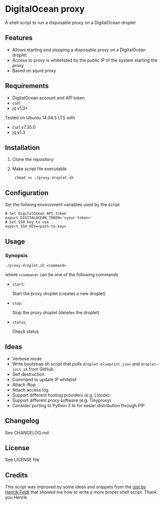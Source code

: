 # DigitalOcean proxy

A shell script to run a disposable proxy on a DigitalOcean droplet


## Features

- Allows starting and stopping a disposable proxy on a DigitalOcean droplet
- Access to proxy is whitelisted by the public IP of the system starting the proxy
- Based on squid proxy


## Requirements

- DigitalOcean account and API token
- curl
- jq v1.3+

Tested on Ubuntu 14.04.5 LTS with
- curl v7.35.0
- jq v1.3


## Installation

1. Clone the repository
2. Make script file executable

        chmod +x ./proxy-droplet.sh


## Configuration

Set the follwing environment variables used by the script

    # Set DigitalOcean API token
    export DIGITALOCEAN_TOKEN='<your-token>'
    # Set SSH key to use
    export SSH_KEY=<path-to-key>


## Usage

### Synopsis

    ./proxy-droplet.sh <command>

where `<command>` can be one of the following commands

- `start`:

    Start the proxy droplet (creates a new droplet)

- `stop`:

    Stop the proxy droplet (deletes the droplet)

- `status`:

    Check status


## Ideas

- Verbose mode
- Write bootstrap.sh script that pulls `droplet-blueprint.json` and `droplet-init.sh` from GitHub
- Self destruction
- Command to update IP whitelist
- Attach iftop
- Attach access log
- Support different hosting providers (e.g. Linode)
- Support different proxy software (e.g. Tinyproxy)
- Consider porting to Python 3 to for easier distribution through PIP


## Changelog

See CHANGELOG.md


## License

See LICENSE file


## Credits

This script was improved by some ideas and snippets from the [gist by Henrik Feldt](https://gist.github.com/haf/7d80fc4527d4733aef0c)
that showed me how to write a more proper shell script. Thank you Henrik.
